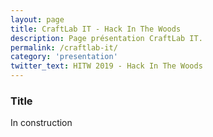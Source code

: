 ```yaml
---
layout: page
title: CraftLab IT - Hack In The Woods
description: Page présentation CraftLab IT.
permalink: /craftlab-it/
category: 'presentation'
twitter_text: HITW 2019 - Hack In The Woods
---
```


### Title

In construction